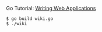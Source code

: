 Go Tutorial: [Writing Web Applications](http://golang.org/doc/articles/wiki/)

```
$ go build wiki.go
$ ./wiki
```